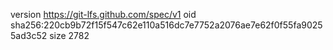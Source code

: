 version https://git-lfs.github.com/spec/v1
oid sha256:220cb9b72f15f547c62e110a516dc7e7752a2076ae7e62f0f55fa90255ad3c52
size 2782
